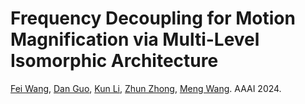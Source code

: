 # Frequency Decoupling for Motion Magnification via Multi-Level Isomorphic Architecture
[Fei Wang](https://scholar.google.com.hk/citations?user=sdqv6pQAAAAJ&hl=zh-CN&oi=ao), [Dan Guo](https://scholar.google.com.hk/citations?user=DsEONuMAAAAJ&hl=zh-CN&oi=ao), [Kun Li](https://scholar.google.com.hk/citations?user=UQ_bInoAAAAJ&hl=zh-CN&oi=ao), [Zhun Zhong](https://scholar.google.com.hk/citations?hl=zh-CN&user=nZizkQ0AAAAJ), [Meng Wang](https://scholar.google.com.hk/citations?user=rHagaaIAAAAJ&hl=zh-CN&oi=ao). AAAI 2024.
